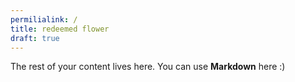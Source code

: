 ```yaml
---
permilialink: /
title: redeemed flower
draft: true
---
```


The rest of your content lives here. You can use **Markdown** here :)
